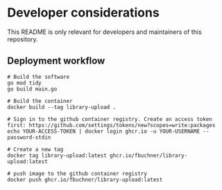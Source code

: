 # Developer considerations

This README is only relevant for developers and maintainers of this repository.

## Deployment workflow

```shell
# Build the software
go mod tidy
go build main.go  

# Build the container
docker build --tag library-upload .

# Sign in to the github container registry. Create an access token first: https://github.com/settings/tokens/new?scopes=write:packages
echo YOUR-ACCESS-TOKEN | docker login ghcr.io -u YOUR-USERNAME --password-stdin

# Create a new tag
docker tag library-upload:latest ghcr.io/fbuchner/library-upload:latest

# push image to the github container registry
docker push ghcr.io/fbuchner/library-upload:latest
```